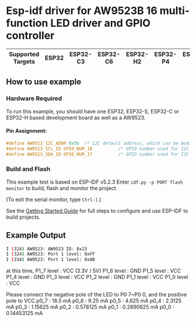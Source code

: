 # Esp-idf driver for AW9523B 16 multi-function LED driver and GPIO controller

| Supported Targets | ESP32 | ESP32-C3 | ESP32-C6 | ESP32-H2 | ESP32-P4 | ESP32-S2 | ESP32-S3 |
| ----------------- | ----- | -------- | -------- | -------- | -------- | -------- | -------- |

## How to use example

### Hardware Required

To run this example, you should have one ESP32, ESP32-S, ESP32-C or ESP32-H based development board as well as a AW9523. 

#### Pin Assignment:

```C
#define AW9523_I2C_ADDR 0x5b  /* I2C default address, which can be modified by hardware, at this time A0 = 1, A1 = 1 */
#define AW9523_SCL_IO GPIO_NUM_18          /* GPIO number used for I2C master clock */
#define AW9523_SDA_IO GPIO_NUM_17          /* GPIO number used for I2C master data  */
```

### Build and Flash

This example test is based on ESP-IDF v5.2.3
Enter `idf.py -p PORT flash monitor` to build, flash and monitor the project.

(To exit the serial monitor, type ``Ctrl-]``.)

See the [Getting Started Guide](https://docs.espressif.com/projects/esp-idf/en/latest/get-started/index.html) for full steps to configure and use ESP-IDF to build projects.

## Example Output

```bash
I (324) AW9523: AW9523 ID: 0x23
I (324) AW9523: Port 1 level: 0xFF
I (334) AW9523: Port 1 level: 0xAB
```
at this time, 
P1_7 level : VCC (3.3V / 5V)
P1_6 level : GND
P1_5 level : VCC
P1_4 level : GND
P1_3 level : VCC
P1_2 level : GND
P1_1 level : VCC
P1_0 level : VCC

Please connect the negative pole of the LED to P0 7~P0 0, and the positive pole to VCC
p0_7 : 18.5 mA
p0_6 : 9.25 mA
p0_5 : 4.625 mA
p0_4 : 2.3125 mA
p0_3 : 1.15625 mA
p0_2 : 0.578125 mA
p0_1 : 0.2890625 mA
p0_0 : 0.14453125 mA

